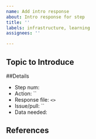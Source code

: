 ```yaml
---
name: Add intro response
about: Intro response for step
title: ''
labels: infrastructure, learning
assignees: ''

---
```


## Topic to Introduce

##Details
* Step num: 
* Action: ``
* Response file: `<>`
* Issue/pull: ``
* Data needed:

## References
